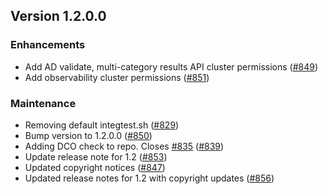 ## Version 1.2.0.0

### Enhancements
* Add AD validate, multi-category results API cluster permissions ([#849](https://github.com/opensearch-project/security-dashboards-plugin/pull/849))
*  Add observability cluster permissions ([#851](https://github.com/opensearch-project/security-dashboards-plugin/pull/851))

### Maintenance
* Removing default integtest.sh ([#829](https://github.com/opensearch-project/security-dashboards-plugin/pull/829))
* Bump version to 1.2.0.0 ([#850](https://github.com/opensearch-project/security-dashboards-plugin/pull/850))
* Adding DCO check to repo. Closes [#835](https://github.com/opensearch-project/security-dashboards-plugin/pull/835) ([#839](https://github.com/opensearch-project/security-dashboards-plugin/pull/839))
* Update release note for 1.2 ([#853](https://github.com/opensearch-project/security-dashboards-plugin/pull/853))
* Updated copyright notices ([#847](https://github.com/opensearch-project/security-dashboards-plugin/pull/847))
* Updated release notes for 1.2 with copyright updates ([#856](https://github.com/opensearch-project/security-dashboards-plugin/pull/856))
